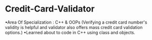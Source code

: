 # Credit-Card-Validator
•Area Of Specialization : C++ & OOPs
(Verifying a credit card number's validity is helpful and validator also
offers mass credit card validation options.)
•Learned about to code in C++ using class and objects.
